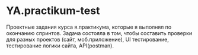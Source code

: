 # YA.practikum-test
Проектные задания курса я.практикума, которые я выполнял по окончанию спринтов. Задача состояла в том, чтобы составить проверки для разных 
проектов (сайт, моб.приложение), UI тестирование, тестирование логики сайта, API(postman).
